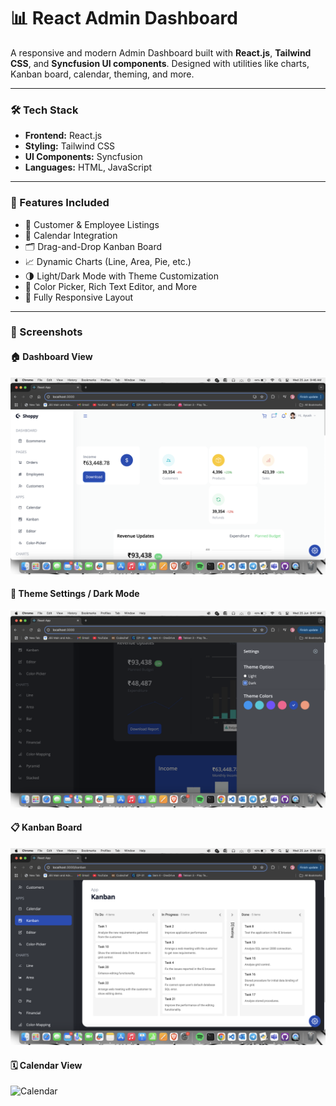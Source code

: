 # 📊 React Admin Dashboard

A responsive and modern Admin Dashboard built with **React.js**, **Tailwind CSS**, and **Syncfusion UI components**. Designed with utilities like charts, Kanban board, calendar, theming, and more.

---

### 🛠️ Tech Stack

- **Frontend:** React.js  
- **Styling:** Tailwind CSS  
- **UI Components:** Syncfusion  
- **Languages:** HTML, JavaScript  

---

### 📁 Features Included

- 👥 Customer & Employee Listings  
- 📆 Calendar Integration  
- 🗂️ Drag-and-Drop Kanban Board  
- 📈 Dynamic Charts (Line, Area, Pie, etc.)  
- 🌗 Light/Dark Mode with Theme Customization  
- 🧩 Color Picker, Rich Text Editor, and More  
- 📱 Fully Responsive Layout  

---

### 📸 Screenshots

#### 🏠 Dashboard View  
![Dashboard Screenshot](assets/dashboard-light.png)

#### 🌙 Theme Settings / Dark Mode  
![Theme Settings](assets/theme-settings.png)

#### 📋 Kanban Board  
![Kanban Board](assets/kanban-board.png)

#### 🗓️ Calendar View  
![Calendar](assets/calendars-view.png)



